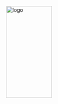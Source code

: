 <img src="https://github-readme-stats-git-masterrstaa-rickstaa.vercel.app/api?username=JeffMony&show_icons=true&count_private=true&theme=vue" alt="logo" height="250" align="left" width="50%" />
